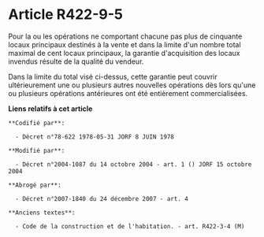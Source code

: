 # Article R422-9-5

Pour la ou les opérations ne comportant chacune pas plus de cinquante locaux principaux destinés à la vente et dans la limite
d'un nombre total maximal de cent locaux principaux, la garantie d'acquisition des locaux invendus résulte de la qualité du
vendeur.

Dans la limite du total visé ci-dessus, cette garantie peut couvrir ultérieurement une ou plusieurs autres nouvelles
opérations dès lors qu'une ou plusieurs opérations antérieures ont été entièrement commercialisées.

**Liens relatifs à cet article**

	**Codifié par**:

	  - Décret n°78-622 1978-05-31 JORF 8 JUIN 1978

	**Modifié par**:

	  - Décret n°2004-1087 du 14 octobre 2004 - art. 1 () JORF 15 octobre 2004

	**Abrogé par**:

	  - Décret n°2007-1840 du 24 décembre 2007 - art. 4

	**Anciens textes**:

	  - Code de la construction et de l'habitation. - art. R422-3-4 (M)
